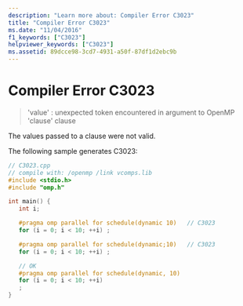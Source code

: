 ```yaml
---
description: "Learn more about: Compiler Error C3023"
title: "Compiler Error C3023"
ms.date: "11/04/2016"
f1_keywords: ["C3023"]
helpviewer_keywords: ["C3023"]
ms.assetid: 89dcce98-3cd7-4931-a50f-87df1d2ebc9b
---
```

# Compiler Error C3023

> 'value' : unexpected token encountered in argument to OpenMP 'clause' clause

The values passed to a clause were not valid.

The following sample generates C3023:

```cpp
// C3023.cpp
// compile with: /openmp /link vcomps.lib
#include <stdio.h>
#include "omp.h"

int main() {
   int i;

   #pragma omp parallel for schedule(dynamic 10)   // C3023
   for (i = 0; i < 10; ++i) ;

   #pragma omp parallel for schedule(dynamic;10)   // C3023
   for (i = 0; i < 10; ++i) ;

   // OK
   #pragma omp parallel for schedule(dynamic, 10)
   for (i = 0; i < 10; ++i)
   ;
}
```

